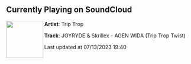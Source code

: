 ## Currently Playing on SoundCloud

[<img align="left" width="100" src="https://i1.sndcdn.com/artworks-AGJpKEjH9jzMmtYy-MDLRPA-t500x500.jpg">](https://soundcloud.com/triptropmusic/joyryde-skrillex-agen-wida-trip-trop-twist-1)

**Artist**: Trip Trop 

**Track**: JOYRYDE & Skrillex - AGEN WIDA (Trip Trop Twist)

Last updated at 07/13/2023 19:40

